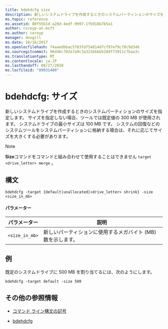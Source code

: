 ```yaml
---
title: bdehdcfg size
description: 新しいシステムドライブを作成するときのシステムパーティションのサイズを指定する、bdehdcfg size コマンドの参照記事です。
ms.topic: reference
ms.assetid: 80f55b1d-a28d-4edf-9997-1fb918b7b5a1
author: coreyp-at-msft
ms.author: coreyp
manager: dongill
ms.date: 10/16/2017
ms.openlocfilehash: f4aaedbbac5783fdf54814d7cf97ef9c70c9d346
ms.sourcegitcommit: 96d46c702e7a9c3a321bbbb5284f73911c7baa3c
ms.translationtype: MT
ms.contentlocale: ja-JP
ms.lasthandoff: 08/27/2020
ms.locfileid: "89031480"
---
```

# <a name="bdehdcfg-size"></a>bdehdcfg: サイズ

新しいシステムドライブを作成するときのシステムパーティションのサイズを指定します。 サイズを指定しない場合、ツールでは既定値の 300 MB が使用されます。 システムドライブの最小サイズは 100 MB です。 システムの回復などのシステムツールをシステムパーティションに格納する場合は、それに応じてサイズを大きくする必要があります。

> [!NOTE]
> **Size**コマンドをコマンドと組み合わせて使用することはできません `target <drive_letter> merge` 。

## <a name="syntax"></a>構文

```
bdehdcfg -target {default|unallocated|<drive_letter> shrink} -size <size_in_mb>
```

#### <a name="parameters"></a>パラメーター

| パラメーター | 説明 |
| --------- | ----------- |
| `<size_in_mb>` | 新しいパーティションに使用するメガバイト (MB) 数を示します。 |

## <a name="examples"></a>例

既定のシステムドライブに 500 MB を割り当てるには、次のようにします。

```
bdehdcfg -target default -size 500
```

## <a name="additional-references"></a>その他の参照情報

- [コマンド ライン構文の記号](command-line-syntax-key.md)

- [bdehdcfg](bdehdcfg.md)
